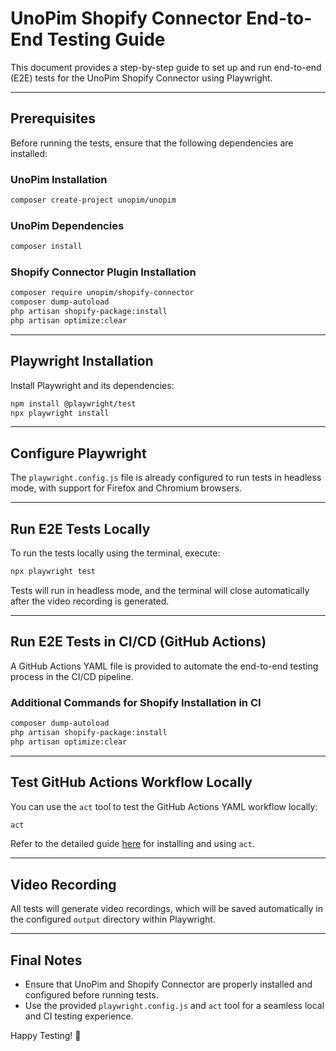 # UnoPim Shopify Connector End-to-End Testing Guide

This document provides a step-by-step guide to set up and run end-to-end (E2E) tests for the UnoPim Shopify Connector using Playwright.

---

## **Prerequisites**

Before running the tests, ensure that the following dependencies are installed:

### **UnoPim Installation**

```bash
composer create-project unopim/unopim
```

### **UnoPim Dependencies**

```bash
composer install
```

### **Shopify Connector Plugin Installation**

```bash
composer require unopim/shopify-connector
composer dump-autoload
php artisan shopify-package:install
php artisan optimize:clear
```

---

## **Playwright Installation**

Install Playwright and its dependencies:

```bash
npm install @playwright/test
npx playwright install
```

---

## **Configure Playwright**

The `playwright.config.js` file is already configured to run tests in headless mode, with support for Firefox and Chromium browsers.

---

## **Run E2E Tests Locally**

To run the tests locally using the terminal, execute:

```bash
npx playwright test
```

Tests will run in headless mode, and the terminal will close automatically after the video recording is generated.

---

## **Run E2E Tests in CI/CD (GitHub Actions)**

A GitHub Actions YAML file is provided to automate the end-to-end testing process in the CI/CD pipeline.

### **Additional Commands for Shopify Installation in CI**

```bash
composer dump-autoload
php artisan shopify-package:install
php artisan optimize:clear
```

---

## **Test GitHub Actions Workflow Locally**

You can use the `act` tool to test the GitHub Actions YAML workflow locally:

```bash
act
```

Refer to the detailed guide [here](https://github.com/nektos/act) for installing and using `act`.

---

## **Video Recording**

All tests will generate video recordings, which will be saved automatically in the configured `output` directory within Playwright.

---

## **Final Notes**

- Ensure that UnoPim and Shopify Connector are properly installed and configured before running tests.
- Use the provided `playwright.config.js` and `act` tool for a seamless local and CI testing experience.

Happy Testing! 🎉

